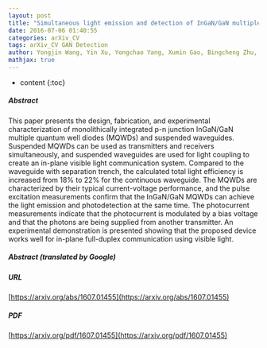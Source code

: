 ```yaml
---
layout: post
title: "Simultaneous light emission and detection of InGaN/GaN multiple quantum well diodes for in-plane visible light communication on a chip"
date: 2016-07-06 01:40:55
categories: arXiv_CV
tags: arXiv_CV GAN Detection
author: Yongjin Wang, Yin Xu, Yongchao Yang, Xumin Gao, Bingcheng Zhu, Wei Cai, Jialei Yuan, Rong Zhang, Hongbo Zhu
mathjax: true
---
```


* content
{:toc}

##### Abstract
This paper presents the design, fabrication, and experimental characterization of monolithically integrated p-n junction InGaN/GaN multiple quantum well diodes (MQWDs) and suspended waveguides. Suspended MQWDs can be used as transmitters and receivers simultaneously, and suspended waveguides are used for light coupling to create an in-plane visible light communication system. Compared to the waveguide with separation trench, the calculated total light efficiency is increased from 18% to 22% for the continuous waveguide. The MQWDs are characterized by their typical current-voltage performance, and the pulse excitation measurements confirm that the InGaN/GaN MQWDs can achieve the light emission and photodetection at the same time. The photocurrent measurements indicate that the photocurrent is modulated by a bias voltage and that the photons are being supplied from another transmitter. An experimental demonstration is presented showing that the proposed device works well for in-plane full-duplex communication using visible light.

##### Abstract (translated by Google)


##### URL
[https://arxiv.org/abs/1607.01455](https://arxiv.org/abs/1607.01455)

##### PDF
[https://arxiv.org/pdf/1607.01455](https://arxiv.org/pdf/1607.01455)


